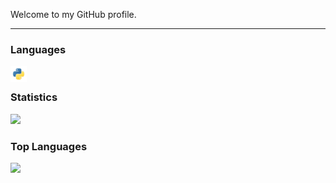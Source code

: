 Welcome to my GitHub profile.

---

### Languages
<img align="left" alt="Python" width="26px" src="https://raw.githubusercontent.com/github/explore/80688e429a7d4ef2fca1e82350fe8e3517d3494d/topics/python/python.png"/>
<br>

### Statistics
<img src="https://github-readme-stats.vercel.app/api?username=mudkipdev&show_icons=true">

### Top Languages
<img src="https://github-readme-stats.vercel.app/api/top-langs/?username=mudkipdev&hide=html">

